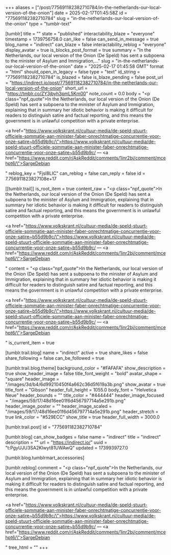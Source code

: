 +++
aliases = ["/post/775691182382710784/in-the-netherlands-our-local-version-of-the-onion"]
date = 2025-02-17T01:45:58Z
id = "775691182382710784"
slug = "in-the-netherlands-our-local-version-of-the-onion"
type = "tumblr-text"

[tumblr]
title = ""
state = "published"
interactability_blaze = "everyone"
timestamp = 1739756758.0
can_like = false
can_send_in_message = true
blog_name = "indirect"
can_blaze = false
interactability_reblog = "everyone"
display_avatar = true
is_blocks_post_format = true
summary = "In the Netherlands, our local version of the Onion (De Speld) has sent a subpoena to the minister of Asylum and Immigration,..."
slug = "in-the-netherlands-our-local-version-of-the-onion"
date = "2025-02-17 01:45:58 GMT"
format = "html"
should_open_in_legacy = false
type = "text"
id_string = "775691182382710784"
is_blazed = false
is_blaze_pending = false
post_url = "https://indirect.io/post/775691182382710784/in-the-netherlands-our-local-version-of-the-onion"
short_url = "https://tmblr.co/ZY3jbyh3pmL5Km00"
note_count = 0.0
body = "<p class=\"npf_quote\">In the Netherlands, our local version of the Onion (De Speld) has sent a subpoena to the minister of Asylum and Immigration, explaining that in summary her idiotic behavior is making it difficult for readers to distinguish satire and factual reporting, and this means the government is in unlawful competition with a private enterprise.</p><p><a href=\"https://www.volkskrant.nl/cultuur-media/de-speld-stuurt-officiele-sommatie-aan-minister-faber-onrechtmatige-concurrentie-voor-onze-satire~b55d9b9c/\">https://www.volkskrant.nl/cultuur-media/de-speld-stuurt-officiele-sommatie-aan-minister-faber-onrechtmatige-concurrentie-voor-onze-satire~b55d9b9c/</a> — <a href=\"https://www.reddit.com/r/AskReddit/comments/1inr2bj/comment/mcehpt6/\">SargeDebian</a></p>"
reblog_key = "FjsI8LIC"
can_reblog = false
can_reply = false
id = 7.756911823827108e+17

[[tumblr.trail]]
is_root_item = true
content_raw = "<p class=\"npf_quote\">In the Netherlands, our local version of the Onion (De Speld) has sent a subpoena to the minister of Asylum and Immigration, explaining that in summary her idiotic behavior is making it difficult for readers to distinguish satire and factual reporting, and this means the government is in unlawful competition with a private enterprise.</p><p><a href=\"https://www.volkskrant.nl/cultuur-media/de-speld-stuurt-officiele-sommatie-aan-minister-faber-onrechtmatige-concurrentie-voor-onze-satire~b55d9b9c/\">https://www.volkskrant.nl/cultuur-media/de-speld-stuurt-officiele-sommatie-aan-minister-faber-onrechtmatige-concurrentie-voor-onze-satire~b55d9b9c/</a> — <a href=\"https://www.reddit.com/r/AskReddit/comments/1inr2bj/comment/mcehpt6/\">SargeDebian</a></p>"
content = "<p class=\"npf_quote\">In the Netherlands, our local version of the Onion (De Speld) has sent a subpoena to the minister of Asylum and Immigration, explaining that in summary her idiotic behavior is making it difficult for readers to distinguish satire and factual reporting, and this means the government is in unlawful competition with a private enterprise.</p><p><a href=\"https://www.volkskrant.nl/cultuur-media/de-speld-stuurt-officiele-sommatie-aan-minister-faber-onrechtmatige-concurrentie-voor-onze-satire~b55d9b9c/\">https://www.volkskrant.nl/cultuur-media/de-speld-stuurt-officiele-sommatie-aan-minister-faber-onrechtmatige-concurrentie-voor-onze-satire~b55d9b9c/</a> &mdash; <a href=\"https://www.reddit.com/r/AskReddit/comments/1inr2bj/comment/mcehpt6/\">SargeDebian</a></p>"
is_current_item = true

[tumblr.trail.blog]
name = "indirect"
active = true
share_likes = false
share_following = false
can_be_followed = true

[tumblr.trail.blog.theme]
background_color = "#FAFAFA"
show_description = true
show_header_image = false
title_font_weight = "bold"
avatar_shape = "square"
header_image = "/images/3d/b4/6d99210450f4a662c36d5f619a3b.png"
show_avatar = true
title_font = "Gibson"
header_full_height = 1055.0
body_font = "Helvetica Neue"
header_bounds = ""
title_color = "#444444"
header_image_focused = "/images/59/17/48d16ee01f6d456797714a5e291b.png"
header_image_poster = ""
header_image_scaled = "/images/59/17/48d16ee01f6d456797714a5e291b.png"
header_stretch = true
link_color = "#529ECC"
show_title = true
header_full_width = 3000.0

[tumblr.trail.post]
id = "775691182382710784"

[tumblr.blog]
can_show_badges = false
name = "indirect"
title = "indirect"
description = ""
url = "https://indirect.io/"
uuid = "t:PgyUJU3SA2Klwyt81UWAwQ"
updated = 1739939727.0

[tumblr.blog.tumblrmart_accessories]

[tumblr.reblog]
comment = "<p class=\"npf_quote\">In the Netherlands, our local version of the Onion (De Speld) has sent a subpoena to the minister of Asylum and Immigration, explaining that in summary her idiotic behavior is making it difficult for readers to distinguish satire and factual reporting, and this means the government is in unlawful competition with a private enterprise.</p><p><a href=\"https://www.volkskrant.nl/cultuur-media/de-speld-stuurt-officiele-sommatie-aan-minister-faber-onrechtmatige-concurrentie-voor-onze-satire~b55d9b9c/\">https://www.volkskrant.nl/cultuur-media/de-speld-stuurt-officiele-sommatie-aan-minister-faber-onrechtmatige-concurrentie-voor-onze-satire~b55d9b9c/</a> — <a href=\"https://www.reddit.com/r/AskReddit/comments/1inr2bj/comment/mcehpt6/\">SargeDebian</a></p>"
tree_html = ""
+++
